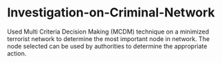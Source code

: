 # Investigation-on-Criminal-Network
Used  Multi Criteria Decision Making (MCDM) technique on a minimized terrorist network to determine the most important node in network. The node selected can be used by authorities to determine the appropriate action.
